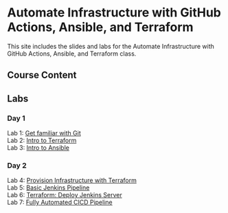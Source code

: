 # Automate Infrastructure with GitHub Actions, Ansible, and Terraform

This site includes the slides and labs for the Automate Infrastructure with GitHub Actions, Ansible, and Terraform class.


## Course Content   

## Labs   

### Day 1   
Lab 1: [Get familiar with Git](labs/git)   
Lab 2: [Intro to Terraform](http://www.katacoda.com/courses/terraform/deploy-nginx)   
Lab 3: [Intro to Ansible](labs/ansible/)   

### Day 2   
Lab 4: [Provision Infrastructure with Terraform](labs/tf-vm/)   
Lab 5: [Basic Jenkins Pipeline](https://www.katacoda.com/oliverveits/scenarios/jenkins-pipelines-hello-world)   
Lab 6: [Terraform: Deploy Jenkins Server](labs/tf-jenkins-vm/)   
Lab 7: [Fully Automated CICD Pipeline](labs/cicd-jenkins-pipeline/)   

